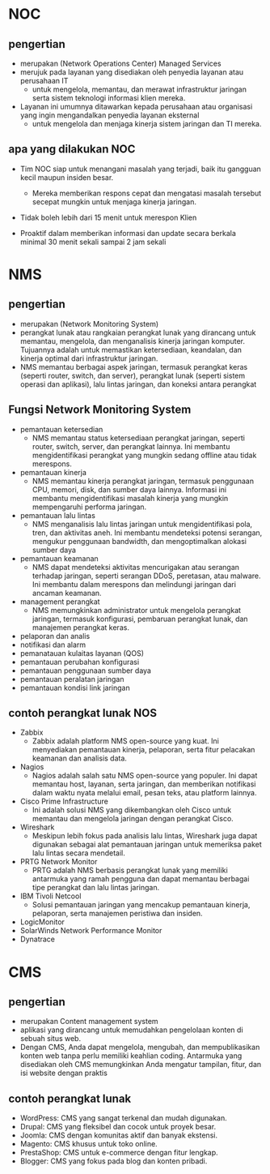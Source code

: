 # NOC
## pengertian
- merupakan (Network Operations Center) Managed Services
- merujuk pada layanan yang disediakan oleh penyedia layanan atau perusahaan IT 
    - untuk mengelola, memantau, dan merawat infrastruktur jaringan serta sistem teknologi informasi klien mereka.
- Layanan ini umumnya ditawarkan kepada perusahaan atau organisasi yang ingin mengandalkan penyedia layanan eksternal 
    - untuk mengelola dan menjaga kinerja sistem jaringan dan TI mereka.

## apa yang dilakukan NOC 
- Tim NOC siap untuk menangani masalah yang terjadi, baik itu gangguan kecil maupun insiden besar. 
    - Mereka memberikan respons cepat dan mengatasi masalah tersebut secepat mungkin untuk menjaga kinerja jaringan.

- Tidak boleh lebih dari 15 menit untuk merespon Klien

- Proaktif dalam memberikan informasi dan update secara berkala minimal 30 menit sekali sampai 2 jam sekali

# NMS
## pengertian
- merupakan (Network Monitoring System)
- perangkat lunak atau rangkaian perangkat lunak yang dirancang untuk memantau, mengelola, dan menganalisis kinerja jaringan komputer. Tujuannya adalah untuk memastikan ketersediaan, keandalan, dan kinerja optimal dari infrastruktur jaringan. 
- NMS memantau berbagai aspek jaringan, termasuk perangkat keras (seperti router, switch, dan server), perangkat lunak (seperti sistem operasi dan aplikasi), lalu lintas jaringan, dan koneksi antara perangkat

## Fungsi Network Monitoring System
- pemantauan ketersedian
    - NMS memantau status ketersediaan perangkat jaringan, seperti router, switch, server, dan perangkat lainnya. Ini membantu mengidentifikasi perangkat yang mungkin sedang offline atau tidak merespons.
- pemantauan kinerja
    - NMS memantau kinerja perangkat jaringan, termasuk penggunaan CPU, memori, disk, dan sumber daya lainnya. Informasi ini membantu mengidentifikasi masalah kinerja yang mungkin mempengaruhi performa jaringan.
- pemantauan lalu lintas
    - NMS menganalisis lalu lintas jaringan untuk mengidentifikasi pola, tren, dan aktivitas aneh. Ini membantu mendeteksi potensi serangan, mengukur penggunaan bandwidth, dan mengoptimalkan alokasi sumber daya
- pemantauan keamanan
    - NMS dapat mendeteksi aktivitas mencurigakan atau serangan terhadap jaringan, seperti serangan DDoS, peretasan, atau malware. Ini membantu dalam merespons dan melindungi jaringan dari ancaman keamanan.
- management perangkat
    - NMS memungkinkan administrator untuk mengelola perangkat jaringan, termasuk konfigurasi, pembaruan perangkat lunak, dan manajemen perangkat keras.
- pelaporan dan analis
- notifikasi dan alarm
- pemanatauan kulaitas layanan (QOS)
- pemantauan perubahan konfigurasi
- pemantauan penggunaan sumber daya
- pemantauan peralatan jaringan
- pemantauan kondisi link jaringan

## contoh perangkat lunak NOS
- Zabbix
    - Zabbix adalah platform NMS open-source yang kuat. Ini menyediakan pemantauan kinerja, pelaporan, serta fitur pelacakan keamanan dan analisis data.
- Nagios
    - Nagios adalah salah satu NMS open-source yang populer. Ini dapat memantau host, layanan, serta jaringan, dan memberikan notifikasi dalam waktu nyata melalui email, pesan teks, atau platform lainnya.
- Cisco Prime Infrastructure
    - Ini adalah solusi NMS yang dikembangkan oleh Cisco untuk memantau dan mengelola jaringan dengan perangkat Cisco.
- Wireshark
    - Meskipun lebih fokus pada analisis lalu lintas, Wireshark juga dapat digunakan sebagai alat pemantauan jaringan untuk memeriksa paket lalu lintas secara mendetail.
- PRTG Network Monitor
    - PRTG adalah NMS berbasis perangkat lunak yang memiliki antarmuka yang ramah pengguna dan dapat memantau berbagai tipe perangkat dan lalu lintas jaringan.
- IBM Tivoli Netcool
    - Solusi pemantauan jaringan yang mencakup pemantauan kinerja, pelaporan, serta manajemen peristiwa dan insiden.
-  LogicMonitor
- SolarWinds Network Performance Monitor
- Dynatrace

# CMS
## pengertian
- merupakan Content management system
- aplikasi yang dirancang untuk memudahkan pengelolaan konten di sebuah situs web.
- Dengan CMS, Anda dapat mengelola, mengubah, dan mempublikasikan konten web tanpa perlu memiliki keahlian coding. Antarmuka yang disediakan oleh CMS memungkinkan Anda mengatur tampilan, fitur, dan isi website dengan praktis

## contoh perangkat lunak
- WordPress: CMS yang sangat terkenal dan mudah digunakan.
- Drupal: CMS yang fleksibel dan cocok untuk proyek besar.
- Joomla: CMS dengan komunitas aktif dan banyak ekstensi.
- Magento: CMS khusus untuk toko online.
- PrestaShop: CMS untuk e-commerce dengan fitur lengkap.
- Blogger: CMS yang fokus pada blog dan konten pribadi.